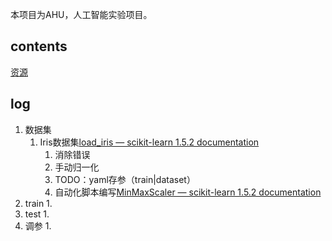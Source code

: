 本项目为AHU，人工智能实验项目。


## contents
[资源](参考/参考资源.md)

## log
1. 数据集
	1. Iris数据集[load\_iris — scikit-learn 1.5.2 documentation](https://scikit-learn.org/1.5/modules/generated/sklearn.datasets.load_iris.html)
		1. 消除错误
		2. 手动归一化
		4. TODO：yaml存参（train|dataset）
		5. 自动化脚本编写[MinMaxScaler — scikit-learn 1.5.2 documentation](https://scikit-learn.org/1.5/modules/generated/sklearn.preprocessing.MinMaxScaler.html)
2. train
	1. 
3. test
	1. 
4. 调参
	1. 